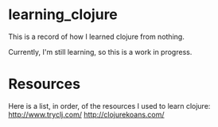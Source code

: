 # learning_clojure
This is a record of how I learned clojure from nothing.

Currently, I'm still learning, so this is a work in progress.

# Resources
Here is a list, in order, of the resources I used to learn clojure:
http://www.tryclj.com/
http://clojurekoans.com/
